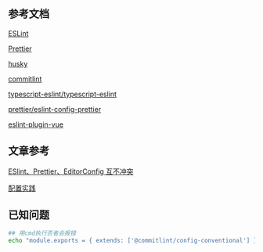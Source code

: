 ## 参考文档

[ESLint](https://cn.eslint.org/)

[Prettier](https://www.prettier.cn/)

[husky](https://typicode.github.io/husky/)

[commitlint](https://commitlint.js.org/)

[typescript-eslint/typescript-eslint](https://typescript-eslint.io/)

[prettier/eslint-config-prettier](https://github.com/prettier/eslint-config-prettier/)

[eslint-plugin-vue](https://eslint.vuejs.org/)

## 文章参考

[ESlint、Prettier、EditorConfig 互不冲突](https://juejin.cn/post/6971783776221265927)

[配置实践](https://www.jianshu.com/p/77f715968e51)

## 已知问题



```sh
## 用cmd执行否者会报错
echo "module.exports = { extends: ['@commitlint/config-conventional'] }" > commitlint.config.js
```
